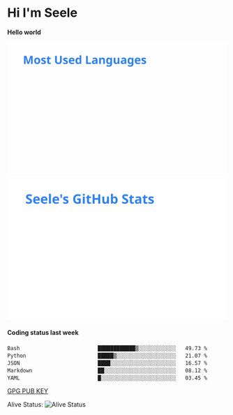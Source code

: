<h1>Hi I'm Seele</h1>

<b>Hello world</b>

<img src='/assets/top-langs.svg' alt="Seele's github langs"> <img src='/assets/stats.svg' alt="Seele's github stats" >

<h4>Coding status last week </h4>

<!--START_SECTION:waka-->

```txt
Bash                         ████████████▒░░░░░░░░░░░░   49.73 %
Python                       █████▒░░░░░░░░░░░░░░░░░░░   21.07 %
JSON                         ████░░░░░░░░░░░░░░░░░░░░░   16.57 %
Markdown                     ██░░░░░░░░░░░░░░░░░░░░░░░   08.12 %
YAML                         █░░░░░░░░░░░░░░░░░░░░░░░░   03.45 %
```

<!--END_SECTION:waka-->

[GPG PUB KEY](https://keys.openpgp.org/vks/v1/by-fingerprint/3FCE91BF5B9666B55B67213C4C57B7824A5B6680)

Alive Status: ![Alive Status](https://hc.dvd.moe/b/2/8b44cecc-1f43-4449-9b4b-9c7fd754673c.svg)
